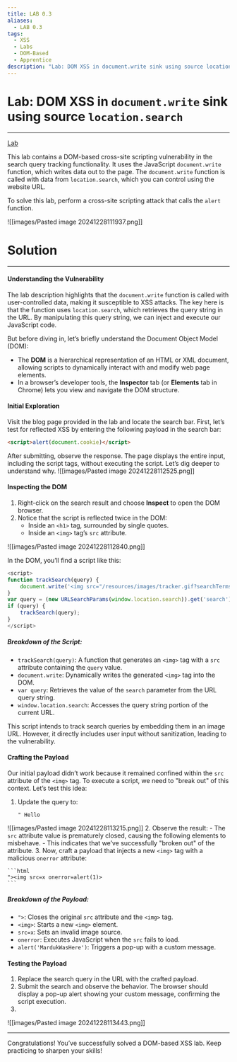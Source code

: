 ```yaml
---
title: LAB 0.3
aliases:
  - LAB 0.3
tags:
  - XSS
  - Labs
  - DOM-Based
  - Apprentice
description: "Lab: DOM XSS in document.write sink using source location.search"
---
```

#  Lab: DOM XSS in `document.write` sink using source `location.search`
---
[Lab](https://portswigger.net/web-security/cross-site-scripting/dom-based/lab-document-write-sink)

This lab contains a DOM-based cross-site scripting vulnerability in the search query tracking functionality. It uses the JavaScript `document.write` function, which writes data out to the page. The `document.write` function is called with data from `location.search`, which you can control using the website URL.

To solve this lab, perform a cross-site scripting attack that calls the `alert` function.

![[images/Pasted image 20241228111937.png]]

# Solution
---
#### Understanding the Vulnerability

The lab description highlights that the `document.write` function is called with user-controlled data, making it susceptible to XSS attacks. The key here is that the function uses `location.search`, which retrieves the query string in the URL. By manipulating this query string, we can inject and execute our JavaScript code.

But before diving in, let’s briefly understand the Document Object Model (DOM):

- The **DOM** is a hierarchical representation of an HTML or XML document, allowing scripts to dynamically interact with and modify web page elements.
- In a browser’s developer tools, the **Inspector** tab (or **Elements** tab in Chrome) lets you view and navigate the DOM structure.

#### Initial Exploration

Visit the blog page provided in the lab and locate the search bar. First, let’s test for reflected XSS by entering the following payload in the search bar:

```html
<script>alert(document.cookie)</script>
```

After submitting, observe the response. The page displays the entire input, including the script tags, without executing the script. Let’s dig deeper to understand why.
 ![[images/Pasted image 20241228112525.png]]
#### Inspecting the DOM

1. Right-click on the search result and choose **Inspect** to open the DOM browser.
2. Notice that the script is reflected twice in the DOM:
    - Inside an `<h1>` tag, surrounded by single quotes.
    - Inside an `<img>` tag’s `src` attribute.

![[images/Pasted image 20241228112840.png]]

In the DOM, you’ll find a script like this:

```javascript
<script>
function trackSearch(query) {
    document.write('<img src="/resources/images/tracker.gif?searchTerms=' + query + '">');
}
var query = (new URLSearchParams(window.location.search)).get('search');
if (query) {
    trackSearch(query);
}
</script>
```

##### Breakdown of the Script:

- `trackSearch(query)`: A function that generates an `<img>` tag with a `src` attribute containing the `query` value.
- `document.write`: Dynamically writes the generated `<img>` tag into the DOM.
- `var query`: Retrieves the value of the `search` parameter from the URL query string.
- `window.location.search`: Accesses the query string portion of the current URL.

This script intends to track search queries by embedding them in an image URL. However, it directly includes user input without sanitization, leading to the vulnerability.

#### Crafting the Payload

Our initial payload didn’t work because it remained confined within the `src` attribute of the `<img>` tag. To execute a script, we need to "break out" of this context. Let’s test this idea:

1. Update the query to:
    ```
    " Hello
    ```

![[images/Pasted image 20241228113215.png]]
2. Observe the result:
    - The `src` attribute value is prematurely closed, causing the following elements to misbehave.
    - This indicates that we’ve successfully "broken out" of the attribute.
3. Now, craft a payload that injects a new `<img>` tag with a malicious `onerror` attribute:
    
    ```html
    "><img src=x onerror=alert(1)>
    ```
    

##### Breakdown of the Payload:

- `">`: Closes the original `src` attribute and the `<img>` tag.
- `<img>`: Starts a new `<img>` element.
- `src=x`: Sets an invalid image source.
- `onerror`: Executes JavaScript when the `src` fails to load.
- `alert('MardukWasHere')`: Triggers a pop-up with a custom message.

#### Testing the Payload

1. Replace the search query in the URL with the crafted payload.
2. Submit the search and observe the behavior. The browser should display a pop-up alert showing your custom message, confirming the script execution.
3. 
![[images/Pasted image 20241228113443.png]]

---

Congratulations! You’ve successfully solved a DOM-based XSS lab. Keep practicing to sharpen your skills!